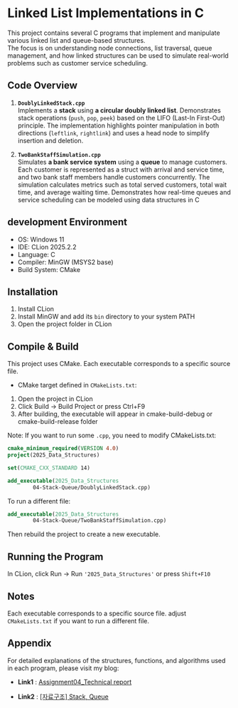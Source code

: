 # Linked List Implementations in C

This project contains several C programs that implement and manipulate various linked list and queue-based structures. <br>
The focus is on understanding node connections, list traversal, queue management, and how linked structures can be used to simulate real-world problems such as customer service scheduling.
## Code Overview

1. **`DoublyLinkedStack.cpp`**  
   Implements a **stack** using **a circular doubly linked list**.
   Demonstrates stack operations (`push`, `pop`, `peek`) based on the LIFO (Last-In First-Out) principle.
   The implementation highlights pointer manipulation in both directions (`leftlink`, `rightlink`) and uses a head node to simplify insertion and deletion.

2. **`TwoBankStaffSimulation.cpp`**  
   Simulates **a bank service system** using a **queue** to manage customers.
   Each customer is represented as a struct with arrival and service time, and two bank staff members handle customers concurrently.
   The simulation calculates metrics such as total served customers, total wait time, and average waiting time.
   Demonstrates how real-time queues and service scheduling can be modeled using data structures in C

## development Environment
- OS: Windows 11
- IDE: CLion 2025.2.2
- Language: C
- Compiler: MinGW (MSYS2 base)
- Build System: CMake

## Installation
1. Install CLion
2. Install MinGW and add its `bin` directory to your system PATH
3. Open the project folder in CLion


## Compile & Build
This project uses CMake. Each executable corresponds to a specific source file.
- CMake target defined in `CMakeLists.txt`:

1. Open the project in CLion
2. Click Build -> Build Project or press Ctrl+F9
3. After building, the executable will appear in cmake-build-debug or cmake-build-release folder

Note: If you want to run some `.cpp`, you need to modify CMakeLists.txt:
```cmake
cmake_minimum_required(VERSION 4.0)
project(2025_Data_Structures)

set(CMAKE_CXX_STANDARD 14)

add_executable(2025_Data_Structures
        04-Stack-Queue/DoublyLinkedStack.cpp)
```
To run a different file:
```cmake
add_executable(2025_Data_Structures
        04-Stack-Queue/TwoBankStaffSimulation.cpp)
```
Then rebuild the project to create a new executable.


## Running the Program
In CLion, click Run -> Run `'2025_Data_Structures'` or press `Shift+F10`

## Notes
Each executable corresponds to a specific source file.
adjust `CMakeLists.txt` if you want to run a different file.


## Appendix
For detailed explanations of the structures, functions, and algorithms used in each program, please visit my blog:

- **Link1** : [Assignment04_Technical report](https://sihyes.tistory.com/118)

- **Link2** : [[자료구조] Stack, Queue](https://sihyes.tistory.com/129)
